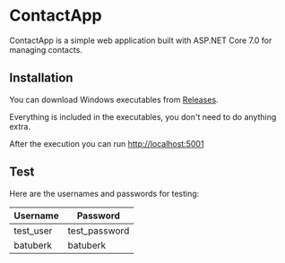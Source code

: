 # ContactApp

ContactApp is a simple web application built with ASP.NET Core 7.0 for managing contacts.

## Installation

You can download Windows executables from [Releases](https://github.com/batuberksahin/ContactApp/releases/tag/1.0.0).

Everything is included in the executables, you don't need to do anything extra.

After the execution you can run [http://localhost:5001](http://localhost:5001)

## Test

Here are the usernames and passwords for testing:

| Username  | Password      |
|-----------|---------------|
| test_user | test_password |
| batuberk  | batuberk      |
